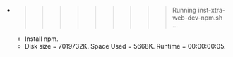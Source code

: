 * >>>>>>>>> Running inst-xtra-web-dev-npm.sh ...
  * Install npm.
  * Disk size = 7019732K. Space Used = 5668K. Runtime = 00:00:00:05.
